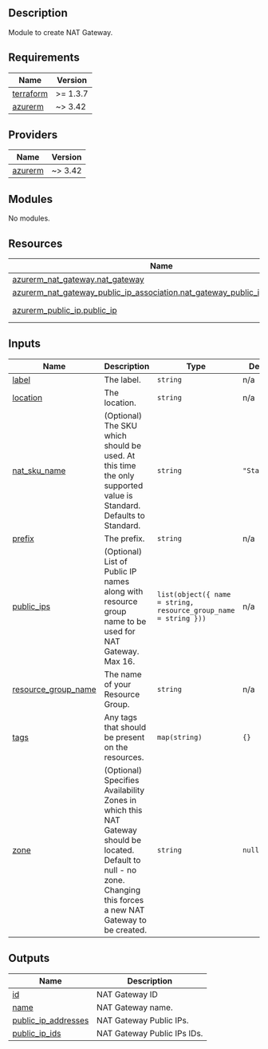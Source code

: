 ## Description

Module to create NAT Gateway.

## Requirements

| Name | Version |
|------|---------|
| <a name="requirement_terraform"></a> [terraform](#requirement\_terraform) | >= 1.3.7 |
| <a name="requirement_azurerm"></a> [azurerm](#requirement\_azurerm) | ~> 3.42 |

## Providers

| Name | Version |
|------|---------|
| <a name="provider_azurerm"></a> [azurerm](#provider\_azurerm) | ~> 3.42 |

## Modules

No modules.

## Resources

| Name | Type |
|------|------|
| [azurerm_nat_gateway.nat_gateway](https://registry.terraform.io/providers/hashicorp/azurerm/latest/docs/resources/nat_gateway) | resource |
| [azurerm_nat_gateway_public_ip_association.nat_gateway_public_ip_association](https://registry.terraform.io/providers/hashicorp/azurerm/latest/docs/resources/nat_gateway_public_ip_association) | resource |
| [azurerm_public_ip.public_ip](https://registry.terraform.io/providers/hashicorp/azurerm/latest/docs/data-sources/public_ip) | data source |

## Inputs

| Name | Description | Type | Default | Required |
|------|-------------|------|---------|:--------:|
| <a name="input_label"></a> [label](#input\_label) | The label. | `string` | n/a | yes |
| <a name="input_location"></a> [location](#input\_location) | The location. | `string` | n/a | yes |
| <a name="input_nat_sku_name"></a> [nat\_sku\_name](#input\_nat\_sku\_name) | (Optional) The SKU which should be used. At this time the only supported value is Standard. Defaults to Standard. | `string` | `"Standard"` | no |
| <a name="input_prefix"></a> [prefix](#input\_prefix) | The prefix. | `string` | n/a | yes |
| <a name="input_public_ips"></a> [public\_ips](#input\_public\_ips) | (Optional) List of Public IP names along with resource group name to be used for NAT Gateway. Max 16. | `list(object({ name = string, resource_group_name = string }))` | n/a | yes |
| <a name="input_resource_group_name"></a> [resource\_group\_name](#input\_resource\_group\_name) | The name of your Resource Group. | `string` | n/a | yes |
| <a name="input_tags"></a> [tags](#input\_tags) | Any tags that should be present on the resources. | `map(string)` | `{}` | no |
| <a name="input_zone"></a> [zone](#input\_zone) | (Optional) Specifies Availability Zones in which this NAT Gateway should be located. Default to null - no zone. Changing this forces a new NAT Gateway to be created. | `string` | `null` | no |

## Outputs

| Name | Description |
|------|-------------|
| <a name="output_id"></a> [id](#output\_id) | NAT Gateway ID |
| <a name="output_name"></a> [name](#output\_name) | NAT Gateway name. |
| <a name="output_public_ip_addresses"></a> [public\_ip\_addresses](#output\_public\_ip\_addresses) | NAT Gateway Public IPs. |
| <a name="output_public_ip_ids"></a> [public\_ip\_ids](#output\_public\_ip\_ids) | NAT Gateway Public IPs IDs. |
